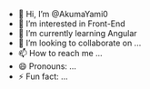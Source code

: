 - 👋 Hi, I’m @AkumaYami0
- 👀 I’m interested in Front-End
- 🌱 I’m currently learning Angular
- 💞️ I’m looking to collaborate on ...
- 📫 How to reach me ...
- 😄 Pronouns: ...
- ⚡ Fun fact: ...

<!---
AkumaYami0/AkumaYami0 is a ✨ special ✨ repository because its `README.md` (this file) appears on your GitHub profile.
You can click the Preview link to take a look at your changes.
--->
